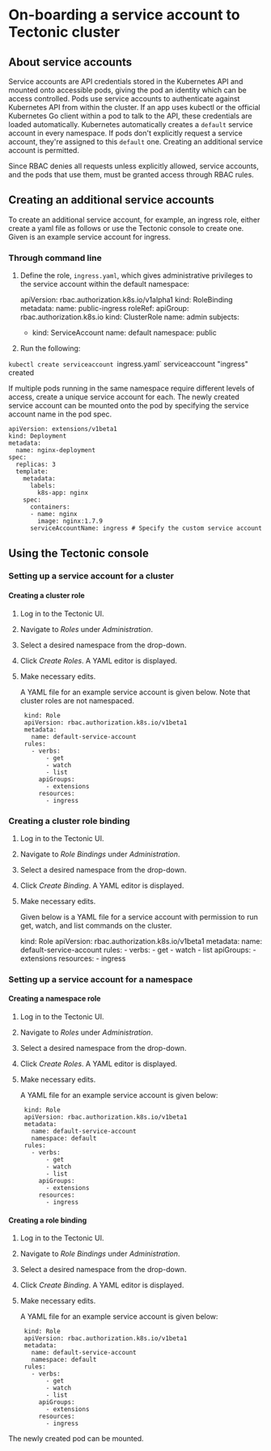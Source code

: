 # On-boarding a service account to Tectonic cluster

## About service accounts

Service accounts are API credentials stored in the Kubernetes API and mounted onto accessible pods, giving the pod an identity which can be access controlled. Pods use service accounts to authenticate against Kubernetes API from within the cluster. If an app uses kubectl or the official Kubernetes Go client within a pod to talk to the API, these credentials are loaded automatically.
Kubernetes automatically creates a `default` service account in every namespace. If pods don't explicitly request a service account, they're assigned to this `default` one. Creating an additional service account is permitted.

Since RBAC denies all requests unless explicitly allowed, service accounts, and the pods that use them, must be granted access through RBAC rules.

## Creating an additional service accounts

To create an additional service account, for example, an ingress role, either create a yaml file as follows or use the Tectonic console to create one. Given is an example service account for ingress.

### Through command line

1. Define the role, `ingress.yaml`, which gives administrative privileges to the service account within the default namespace:


      apiVersion: rbac.authorization.k8s.io/v1alpha1
      kind: RoleBinding
      metadata:
        name: public-ingress
      roleRef:
        apiGroup: rbac.authorization.k8s.io
        kind: ClusterRole
        name: admin
      subjects:
      - kind: ServiceAccount
        name: default
        namespace: public

2. Run the following:

  `kubectl create serviceaccount `ingress.yaml`
   serviceaccount "ingress" created

If multiple pods running in the same namespace require different levels of access, create a unique service account for each. The newly created service account can be mounted onto the pod by specifying the service account name in the pod spec.

    apiVersion: extensions/v1beta1
    kind: Deployment
    metadata:
      name: nginx-deployment
    spec:
      replicas: 3
      template:
        metadata:
          labels:
            k8s-app: nginx
        spec:
          containers:
          - name: nginx
            image: nginx:1.7.9
          serviceAccountName: ingress # Specify the custom service account

## Using the Tectonic console

### Setting up a service account for a cluster

#### Creating a cluster role

1. Log in to the Tectonic UI.
2. Navigate to *Roles* under *Administration*.
3. Select a desired namespace from the drop-down.
4. Click *Create Roles*.
   A YAML editor is displayed.   
5. Make necessary edits.

   A YAML file for an example service account is given below. Note that  cluster roles are not namespaced.

        kind: Role
        apiVersion: rbac.authorization.k8s.io/v1beta1
        metadata:
          name: default-service-account    
        rules:
          - verbs:
              - get
              - watch
              - list
            apiGroups:
              - extensions
            resources:
              - ingress

### Creating a cluster role binding

1. Log in to the Tectonic UI.
2. Navigate to *Role Bindings* under *Administration*.
3. Select a desired namespace from the drop-down.
4. Click *Create Binding*.
   A YAML editor is displayed.   
5. Make necessary edits.

   Given below is a YAML file for a service account with permission to run get, watch, and list commands on the cluster.

      kind: Role
      apiVersion: rbac.authorization.k8s.io/v1beta1
      metadata:
        name: default-service-account
      rules:
        - verbs:
            - get
            - watch
            - list
          apiGroups:
            - extensions
          resources:
            - ingress

### Setting up a service account for a namespace

#### Creating a namespace role

1. Log in to the Tectonic UI.
2. Navigate to *Roles* under *Administration*.
3. Select a desired namespace from the drop-down.
4. Click *Create Roles*.
   A YAML editor is displayed.   
5. Make necessary edits.

   A YAML file for an example service account is given below:

        kind: Role
        apiVersion: rbac.authorization.k8s.io/v1beta1
        metadata:
          name: default-service-account
          namespace: default      
        rules:
          - verbs:
              - get
              - watch
              - list
            apiGroups:
              - extensions
            resources:
              - ingress

#### Creating a role binding

1. Log in to the Tectonic UI.
2. Navigate to *Role Bindings* under *Administration*.
3. Select a desired namespace from the drop-down.
4. Click *Create Binding*.
   A YAML editor is displayed.   
5. Make necessary edits.

   A YAML file for an example service account is given below:

        kind: Role
        apiVersion: rbac.authorization.k8s.io/v1beta1
        metadata:
          name: default-service-account
          namespace: default       
        rules:
          - verbs:
              - get
              - watch
              - list
            apiGroups:
              - extensions
            resources:
              - ingress

The newly created pod can be mounted.

[LDAP user management]:ldap-user-management.md
[Default Roles in Tectonic]:identity-management.md
